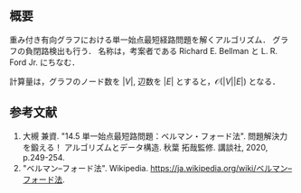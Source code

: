 ## 概要

重み付き有向グラフにおける単一始点最短経路問題を解くアルゴリズム．
グラフの負閉路検出も行う．
名称は，考案者である Richard E. Bellman と L. R. Ford Jr. にちなむ．

計算量は，グラフのノード数を $|V|,$ 辺数を $|E|$ とすると，$\mathcal{O}(|V| |E|)$ となる．


## 参考文献

1. 大槻 兼資. "14.5 単一始点最短路問題：ベルマン・フォード法". 問題解決力を鍛える！ アルゴリズムとデータ構造. 秋葉 拓哉監修. 講談社, 2020, p.249-254. 
1. "ベルマン–フォード法". Wikipedia. <https://ja.wikipedia.org/wiki/ベルマン–フォード法>.
